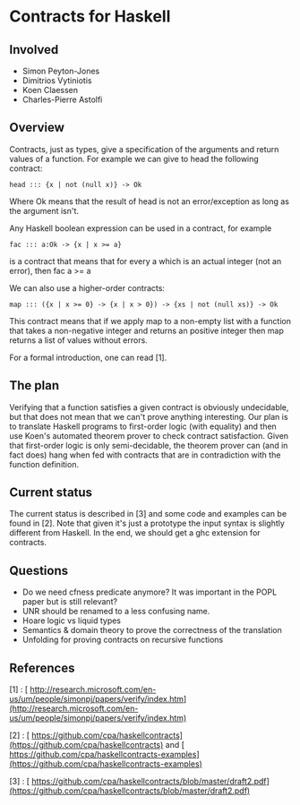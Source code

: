 # Contracts for Haskell

## Involved

- Simon Peyton-Jones
- Dimitrios Vytiniotis
- Koen Claessen
- Charles-Pierre Astolfi

## Overview


Contracts, just as types, give a specification of the arguments and return values of a function. For example we can give to head the following contract:

```wiki
head ::: {x | not (null x)} -> Ok
```


Where Ok means that the result of head is not an error/exception as long as the argument isn't.


Any Haskell boolean expression can be used in a contract, for example

```wiki
fac ::: a:Ok -> {x | x >= a}
```


is a contract that means that for every a which is an actual integer (not an error), then fac a \>= a


We can also use a higher-order contracts:

```wiki
map ::: ({x | x >= 0} -> {x | x > 0}) -> {xs | not (null xs)} -> Ok
```


This contract means that if we apply map to a non-empty list with a function that takes a non-negative integer and returns an positive integer then map returns a list of values without errors.


For a formal introduction, one can read \[1\].

## The plan


Verifying that a function satisfies a given contract is obviously undecidable, but that does not mean that we can't prove anything interesting. Our plan is to translate Haskell programs to first-order logic (with equality) and then use Koen's automated theorem prover to check contract satisfaction. Given that first-order logic is only semi-decidable, the theorem prover can (and in fact does) hang when fed with contracts that are in contradiction with the function definition.

## Current status


The current status is described in \[3\] and some code and examples can be found in \[2\]. Note that given it's just a prototype the input syntax is slightly different from Haskell. In the end, we should get a ghc extension for contracts.

## Questions

- Do we need cfness predicate anymore? It was important in the POPL paper but is still relevant?
- UNR should be renamed to a less confusing name.
- Hoare logic vs liquid types
- Semantics & domain theory to prove the correctness of the translation
- Unfolding for proving contracts on recursive functions

## References



\[1\] : [ http://research.microsoft.com/en-us/um/people/simonpj/papers/verify/index.htm](http://research.microsoft.com/en-us/um/people/simonpj/papers/verify/index.htm) 

\[2\] : [ https://github.com/cpa/haskellcontracts](https://github.com/cpa/haskellcontracts) and [ https://github.com/cpa/haskellcontracts-examples](https://github.com/cpa/haskellcontracts-examples) 

\[3\] : [ https://github.com/cpa/haskellcontracts/blob/master/draft2.pdf](https://github.com/cpa/haskellcontracts/blob/master/draft2.pdf)


